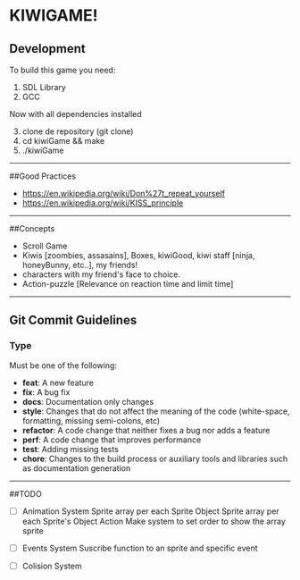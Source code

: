 KIWIGAME!
==============================

Development
-----------
To build this game you need:

1. SDL Library
2. GCC

Now with all dependencies installed

3. clone de repository (git clone)
4. cd kiwiGame && make
5. ./kiwiGame


-----------------------------------------------

##Good Practices

* https://en.wikipedia.org/wiki/Don%27t_repeat_yourself
* https://en.wikipedia.org/wiki/KISS_principle

***********************************************

##Concepts

* Scroll Game
* Kiwis [zoombies, assasains], Boxes, kiwiGood, kiwi staff
  [ninja, honeyBunny, etc..], my friends!
* characters with my friend's face to choice.
* Action-puzzle [Relevance on reaction time and limit time]


***********************************************

## Git Commit Guidelines

### Type
Must be one of the following:

* **feat**: A new feature
* **fix**: A bug fix
* **docs**: Documentation only changes
* **style**: Changes that do not affect the meaning of the code (white-space, formatting, missing
  semi-colons, etc)
* **refactor**: A code change that neither fixes a bug nor adds a feature
* **perf**: A code change that improves performance
* **test**: Adding missing tests
* **chore**: Changes to the build process or auxiliary tools and libraries such as documentation
  generation

***********************************************

##TODO
- [ ] Animation System
        Sprite array per each Sprite Object
        Sprite array per each Sprite's Object Action
        Make system to set order to show the array sprite

- [ ] Events System
        Suscribe function to an sprite and specific event
- [ ] Colision System
